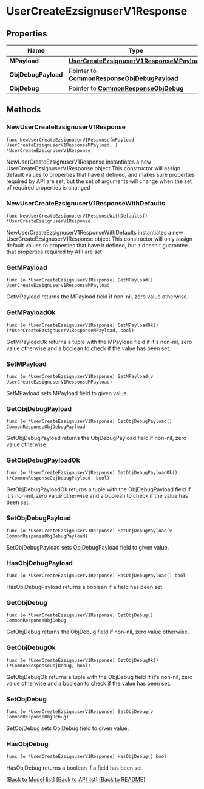 # UserCreateEzsignuserV1Response

## Properties

Name | Type | Description | Notes
------------ | ------------- | ------------- | -------------
**MPayload** | [**UserCreateEzsignuserV1ResponseMPayload**](user-createEzsignuser-v1-Response-mPayload.md) |  | 
**ObjDebugPayload** | Pointer to [**CommonResponseObjDebugPayload**](Common-Response-objDebugPayload.md) |  | [optional] 
**ObjDebug** | Pointer to [**CommonResponseObjDebug**](Common-Response-objDebug.md) |  | [optional] 

## Methods

### NewUserCreateEzsignuserV1Response

`func NewUserCreateEzsignuserV1Response(mPayload UserCreateEzsignuserV1ResponseMPayload, ) *UserCreateEzsignuserV1Response`

NewUserCreateEzsignuserV1Response instantiates a new UserCreateEzsignuserV1Response object
This constructor will assign default values to properties that have it defined,
and makes sure properties required by API are set, but the set of arguments
will change when the set of required properties is changed

### NewUserCreateEzsignuserV1ResponseWithDefaults

`func NewUserCreateEzsignuserV1ResponseWithDefaults() *UserCreateEzsignuserV1Response`

NewUserCreateEzsignuserV1ResponseWithDefaults instantiates a new UserCreateEzsignuserV1Response object
This constructor will only assign default values to properties that have it defined,
but it doesn't guarantee that properties required by API are set

### GetMPayload

`func (o *UserCreateEzsignuserV1Response) GetMPayload() UserCreateEzsignuserV1ResponseMPayload`

GetMPayload returns the MPayload field if non-nil, zero value otherwise.

### GetMPayloadOk

`func (o *UserCreateEzsignuserV1Response) GetMPayloadOk() (*UserCreateEzsignuserV1ResponseMPayload, bool)`

GetMPayloadOk returns a tuple with the MPayload field if it's non-nil, zero value otherwise
and a boolean to check if the value has been set.

### SetMPayload

`func (o *UserCreateEzsignuserV1Response) SetMPayload(v UserCreateEzsignuserV1ResponseMPayload)`

SetMPayload sets MPayload field to given value.


### GetObjDebugPayload

`func (o *UserCreateEzsignuserV1Response) GetObjDebugPayload() CommonResponseObjDebugPayload`

GetObjDebugPayload returns the ObjDebugPayload field if non-nil, zero value otherwise.

### GetObjDebugPayloadOk

`func (o *UserCreateEzsignuserV1Response) GetObjDebugPayloadOk() (*CommonResponseObjDebugPayload, bool)`

GetObjDebugPayloadOk returns a tuple with the ObjDebugPayload field if it's non-nil, zero value otherwise
and a boolean to check if the value has been set.

### SetObjDebugPayload

`func (o *UserCreateEzsignuserV1Response) SetObjDebugPayload(v CommonResponseObjDebugPayload)`

SetObjDebugPayload sets ObjDebugPayload field to given value.

### HasObjDebugPayload

`func (o *UserCreateEzsignuserV1Response) HasObjDebugPayload() bool`

HasObjDebugPayload returns a boolean if a field has been set.

### GetObjDebug

`func (o *UserCreateEzsignuserV1Response) GetObjDebug() CommonResponseObjDebug`

GetObjDebug returns the ObjDebug field if non-nil, zero value otherwise.

### GetObjDebugOk

`func (o *UserCreateEzsignuserV1Response) GetObjDebugOk() (*CommonResponseObjDebug, bool)`

GetObjDebugOk returns a tuple with the ObjDebug field if it's non-nil, zero value otherwise
and a boolean to check if the value has been set.

### SetObjDebug

`func (o *UserCreateEzsignuserV1Response) SetObjDebug(v CommonResponseObjDebug)`

SetObjDebug sets ObjDebug field to given value.

### HasObjDebug

`func (o *UserCreateEzsignuserV1Response) HasObjDebug() bool`

HasObjDebug returns a boolean if a field has been set.


[[Back to Model list]](../README.md#documentation-for-models) [[Back to API list]](../README.md#documentation-for-api-endpoints) [[Back to README]](../README.md)


